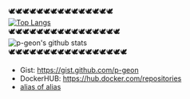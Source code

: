 🕊🕊🕊🕊🕊🕊🕊🕊🕊🕊🕊🕊🕊🕊🕊</br>
[![Top Langs](https://github-readme-stats.vercel.app/api/top-langs/?username=p-geon&layout=compact)](https://github.com/p-geon/github-readme-stats)</br>
🕊🕊🕊🕊🕊🕊🕊🕊🕊🕊🕊🕊🕊🕊🕊🕊</br>
![p-geon's github stats](https://github-readme-stats.vercel.app/api?username=p-geon&show_icons=true&theme=radical)</br>
🕊🕊🕊🕊🕊🕊🕊🕊🕊🕊🕊🕊🕊🕊🕊🕊🕊</br>

- Gist: https://gist.github.com/p-geon
- DockerHUB: https://hub.docker.com/repositories
- [alias of alias](https://github.com/p-geon/bash_syncer/blob/main/bash/.bash_aliases)
